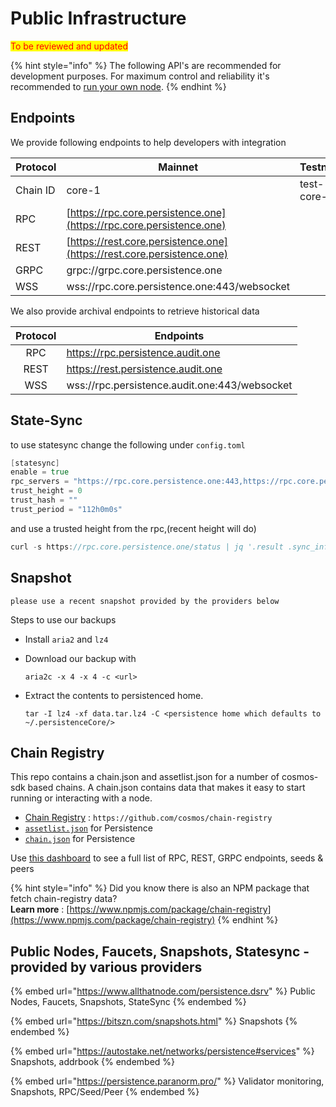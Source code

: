 # Public Infrastructure

<mark style="color:red;">To be reviewed and updated</mark>

{% hint style="info" %}
The following API's are recommended for development purposes. For maximum control and reliability it's recommended to [run your own node](setup.md).&#x20;
{% endhint %}

## Endpoints

We provide following endpoints to help developers with integration

| Protocol | Mainnet                                                                | Testnet     |
| -------- | ---------------------------------------------------------------------- | ----------- |
| Chain ID | core-1                                                                 | test-core-1 |
| RPC      | [https://rpc.core.persistence.one](https://rpc.core.persistence.one)   |             |
| REST     | [https://rest.core.persistence.one](https://rest.core.persistence.one) |             |
| GRPC     | grpc://grpc.core.persistence.one                                       |             |
| WSS      | wss://rpc.core.persistence.one:443/websocket                           |             |

We also provide archival endpoints to retrieve historical data

| Protocol | Endpoints                                     |
| :------: | --------------------------------------------- |
|    RPC   | https://rpc.persistence.audit.one             |
|   REST   | https://rest.persistence.audit.one            |
|    WSS   | wss://rpc.persistence.audit.one:443/websocket |



## State-Sync

to use statesync change the following under `config.toml`

```go
[statesync]
enable = true
rpc_servers = "https://rpc.core.persistence.one:443,https://rpc.core.persistence.one:443"
trust_height = 0
trust_hash = ""
trust_period = "112h0m0s"
```

and use a trusted height from the rpc,(recent height will do)

```go
curl -s https://rpc.core.persistence.one/status | jq '.result .sync_info | {trust_height: .latest_block_height, trust_hash: .latest_block_hash} | values'
```

## Snapshot

```
please use a recent snapshot provided by the providers below
```

Steps to use our backups

* Install `aria2` and `lz4`
*   Download our backup with

    ```
    aria2c -x 4 -x 4 -c <url>
    ```
*   Extract the contents to persistenced home.

    ```
    tar -I lz4 -xf data.tar.lz4 -C <persistence home which defaults to ~/.persistenceCore/>
    ```

##

## Chain Registry

This repo contains a chain.json and assetlist.json for a number of cosmos-sdk based chains. A chain.json contains data that makes it easy to start running or interacting with a node.

* [Chain Registry](https://github.com/cosmos/chain-registry) : `https://github.com/cosmos/chain-registry`
* [`assetlist.json`](https://github.com/cosmos/chain-registry/blob/master/persistence/assetlist.json) for Persistence
* [`chain.json`](https://github.com/cosmos/chain-registry/blob/master/persistence/chain.json) for Persistence

Use [this dashboard](https://cosmos.directory/persistence/nodes) to see a full list of RPC, REST, GRPC endpoints, seeds & peers

{% hint style="info" %}
Did you know there is also an NPM package that fetch chain-registry data?\
**Learn more** : [https://www.npmjs.com/package/chain-registry](https://www.npmjs.com/package/chain-registry)
{% endhint %}



## Public Nodes, Faucets, Snapshots, Statesync - provided by various providers

{% embed url="https://www.allthatnode.com/persistence.dsrv" %}
Public Nodes, Faucets, Snapshots, StateSync
{% endembed %}

{% embed url="https://bitszn.com/snapshots.html" %}
Snapshots
{% endembed %}

{% embed url="https://autostake.net/networks/persistence#services" %}
Snapshots, addrbook
{% endembed %}

{% embed url="https://persistence.paranorm.pro/" %}
Validator monitoring, Snapshots, RPC/Seed/Peer
{% endembed %}

